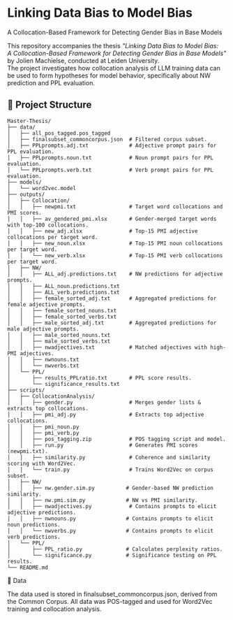 # Linking Data Bias to Model Bias  
A Collocation-Based Framework for Detecting Gender Bias in Base Models

This repository accompanies the thesis *"Linking Data Bias to Model Bias:  
A Collocation-Based Framework for Detecting Gender Bias in Base Models"* by Jolien Machielse, conducted at Leiden University.  
The project investigates how collocation analysis of LLM training data can be used to form hypotheses for model behavior, specifically about NW prediction and PPL evaluation.

## 📁 Project Structure

```plaintext
Master-Thesis/
├── data/
│   ├── all_pos_tagged.pos_tagged
│   ├── finalsubset_commoncorpus.json  # Filtered corpus subset.
│   ├── PPLprompts.adj.txt             # Adjective prompt pairs for PPL evaluation.
│   ├── PPLprompts.noun.txt            # Noun prompt pairs for PPL evaluation.
│   └── PPLprompts.verb.txt            # Verb prompt pairs for PPL evaluation.
├── models/
│   └── word2vec.model
├── outputs/
│   ├── Collocation/
│   │   ├── newpmi.txt                 # Target word collocations and PMI scores.
│   │   ├── av_gendered_pmi.xlsx       # Gender-merged target words with top-100 collocations.
│   │   ├── new_adj.xlsx               # Top-15 PMI adjective collocations per target word.
│   │   ├── new_noun.xlsx              # Top-15 PMI noun collocations per target word.
│   │   └── new_verb.xlsx              # Top-15 PMI verb collocations per target word.
│   ├── NW/
│   │   ├── ALL_adj.predictions.txt    # NW predictions for adjective prompts.
│   │   ├── ALL_noun.predictions.txt
│   │   ├── ALL_verb.predictions.txt
│   │   ├── female_sorted_adj.txt      # Aggregated predictions for female adjective prompts.
│   │   ├── female_sorted_nouns.txt
│   │   ├── female_sorted_verbs.txt
│   │   ├── male_sorted_adj.txt        # Aggregated predictions for male adjective prompts.
│   │   ├── male_sorted_nouns.txt
│   │   ├── male_sorted_verbs.txt
│   │   ├── nwadjectives.txt           # Matched adjectives with high-PMI adjectives.
│   │   ├── nwnouns.txt
│   │   └── nwverbs.txt
│   └── PPL/
│       ├── results_PPLratio.txt       # PPL score results.
│       └── significance_results.txt
├── scripts/
│   ├── CollocationAnalysis/
│   │   ├── gender.py                  # Merges gender lists & extracts top collocations.
│   │   ├── pmi_adj.py                 # Extracts top adjective collocations.
│   │   ├── pmi_noun.py
│   │   ├── pmi_verb.py
│   │   ├── pos_tagging.zip            # POS tagging script and model.
│   │   ├── run.py                     # Generates PMI scores (newpmi.txt).
│   │   ├── similarity.py              # Coherence and similarity scoring with Word2Vec.
│   │   └── train.py                   # Trains Word2Vec on corpus subset.
│   ├── NW/
│   │   ├── nw.gender.sim.py          # Gender-based NW prediction similarity.
│   │   ├── nw.pmi.sim.py             # NW vs PMI similarity.
│   │   ├── nwadjectives.py            # Contains prompts to elicit adjective predictions.
│   │   ├── nwnouns.py                # Contains prompts to elicit noun predictions.
│   │   └── nwverbs.py                # Contains prompts to elicit verb predictions.
│   └── PPL/
│       ├── PPL_ratio.py              # Calculates perplexity ratios.
│       └── significance.py           # Significance testing on PPL results.
└── README.md

```

📂 Data

The data used is stored in finalsubset_commoncorpus.json, derived from the Common Corpus.
All data was POS-tagged and used for Word2Vec training and collocation analysis.

